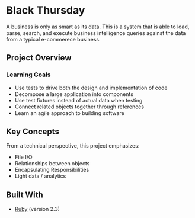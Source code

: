 # Black Thursday

A business is only as smart as its data. This is a system that is able to load, parse, search, and execute business intelligence queries against the data from a typical e-commerece business.

## Project Overview

### Learning Goals

* Use tests to drive both the design and implementation of code
* Decompose a large application into components
* Use test fixtures instead of actual data when testing
* Connect related objects together through references
* Learn an agile approach to building software

## Key Concepts

From a technical perspective, this project emphasizes:

* File I/O
* Relationships between objects
* Encapsulating Responsibilities
* Light data / analytics

## Built With

* [Ruby](https://www.ruby-lang.org/en/) (version 2.3)
